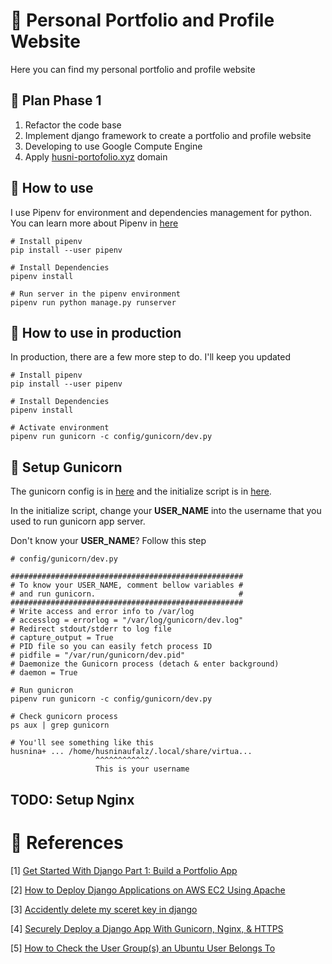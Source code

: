 # 👦 Personal Portfolio and Profile Website

Here you can find my personal portfolio and profile website

## 🔰 Plan Phase 1
1. Refactor the code base
2. Implement django framework to create a portfolio and profile website
3. Developing to use Google Compute Engine
4. Apply [husni-portofolio.xyz](husni-portofolio.xyz) domain

## 🤔 How to use
I use Pipenv for environment and dependencies management for python. You can learn more about Pipenv in [here](https://pipenv.pypa.io/en/latest/)

```
# Install pipenv
pip install --user pipenv

# Install Dependencies
pipenv install

# Run server in the pipenv environment
pipenv run python manage.py runserver
```

## 👷 How to use in production
In production, there are a few more step to do. I'll keep you updated

```
# Install pipenv
pip install --user pipenv

# Install Dependencies
pipenv install

# Activate environment
pipenv run gunicorn -c config/gunicorn/dev.py
```

## 🦄 Setup Gunicorn

The gunicorn config is in [here](config/gunicorn/dev.py) and the initialize script is in [here](script/init.sh).

In the initialize script, change your **USER_NAME** into the username that you used to run gunicorn app server. 

Don't know your **USER_NAME**? Follow this step

```
# config/gunicorn/dev.py

####################################################
# To know your USER_NAME, comment bellow variables #
# and run gunicorn.                                #
####################################################
# Write access and error info to /var/log
# accesslog = errorlog = "/var/log/gunicorn/dev.log"
# Redirect stdout/stderr to log file
# capture_output = True
# PID file so you can easily fetch process ID
# pidfile = "/var/run/gunicorn/dev.pid"
# Daemonize the Gunicorn process (detach & enter background)
# daemon = True

# Run gunicron
pipenv run gunicorn -c config/gunicorn/dev.py

# Check gunicorn process
ps aux | grep gunicorn

# You'll see something like this
husnina+ ... /home/husninaufalz/.local/share/virtua...
                   ^^^^^^^^^^^^
                   This is your username
```

## TODO: Setup Nginx

# 📖 References

[1] [Get Started With Django Part 1: Build a Portfolio App](https://realpython.com/get-started-with-django-1/)

[2] [How to Deploy Django Applications on AWS EC2 Using Apache](https://medium.com/saarthi-ai/ec2apachedjango-838e3f6014ab)

[3] [Accidently delete my sceret key in django](https://stackoverflow.com/questions/64094162/i-have-accidently-delete-my-sceret-key-form-settings-py-in-django)

[4] [Securely Deploy a Django App With Gunicorn, Nginx, & HTTPS](https://realpython.com/django-nginx-gunicorn/)

[5] [How to Check the User Group(s) an Ubuntu User Belongs To](https://vitux.com/how-to-check-the-user-groups-an-ubuntu-user-belongs-to/)